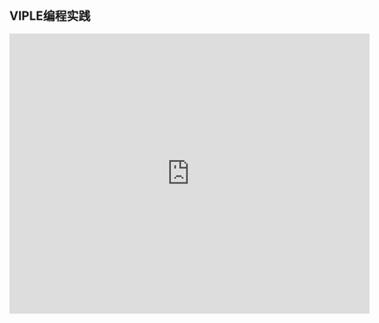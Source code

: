 ## VIPLE编程实践

<iframe frameborder="0" width="640" height="498" src="https://v.qq.com/iframe/player.html?vid=e0314qbthnh&tiny=0&auto=0" allowfullscreen></iframe>